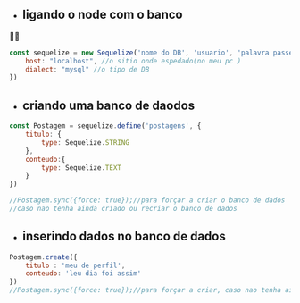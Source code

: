 * ## ligando o node com o banco 

👨‍💻

```js
const sequelize = new Sequelize('nome do DB', 'usuario', 'palavra passe do sevidor', {
    host: "localhost", //o sitio onde espedado(no meu pc ) 
    dialect: "mysql" //o tipo de DB
})
```
* ## criando uma banco de daodos 
```js
const Postagem = sequelize.define('postagens', {
    titulo: {
        type: Sequelize.STRING
    },
    conteudo:{
        type: Sequelize.TEXT
    }
})

//Postagem.sync({force: true});//para forçar a criar o banco de dados 
//caso nao tenha ainda criado ou recriar o banco de dados 
```
* ## inserindo dados no banco de dados
```js 
Postagem.create({
    titulo : 'meu de perfil',
    conteudo: 'leu dia foi assim'
})
//Postagem.sync({force: true});//para forçar a criar, caso nao tenha ainda criado ou recriar a tabela
```

